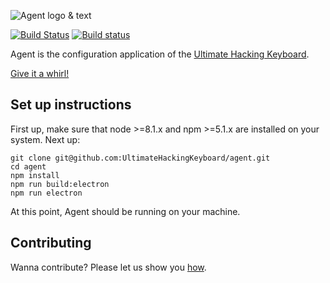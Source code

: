 ![Agent logo & text](https://raw.githubusercontent.com/UltimateHackingKeyboard/agent-mockup/master/images/agent-logo-with-text.png)

[![Build Status](https://travis-ci.org/UltimateHackingKeyboard/agent.svg?branch=master)](https://travis-ci.org/UltimateHackingKeyboard/agent)
[![Build status](https://ci.appveyor.com/api/projects/status/4flvi969t4lgwwk6?svg=true)](https://ci.appveyor.com/project/mondalaci/agent)

Agent is the configuration application of the [Ultimate Hacking Keyboard](https://ultimatehackingkeyboard.com/).

[Give it a whirl!](http://ultimatehackingkeyboard.github.io/agent/)

## Set up instructions

First up, make sure that node >=8.1.x and npm >=5.1.x are installed on your system. Next up:

```
git clone git@github.com:UltimateHackingKeyboard/agent.git
cd agent
npm install
npm run build:electron
npm run electron
```

At this point, Agent should be running on your machine.

## Contributing

Wanna contribute? Please let us show you [how](CONTRIBUTING.md).
